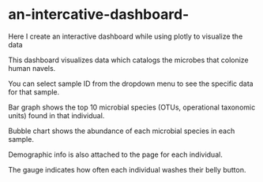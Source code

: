 # an-intercative-dashboard-
Here I create an interactive dashboard while using plotly to visualize the data

This dashboard visualizes data which catalogs the microbes that colonize human navels.

You can select sample ID from the dropdown menu to see the specific data for that sample.

Bar graph shows the top 10 microbial species (OTUs, operational taxonomic units) found in that individual. 

Bubble chart shows the abundance of each microbial species in each sample.

Demographic info is also attached to the page for each individual.

The gauge indicates how often each individual washes their belly button. 
